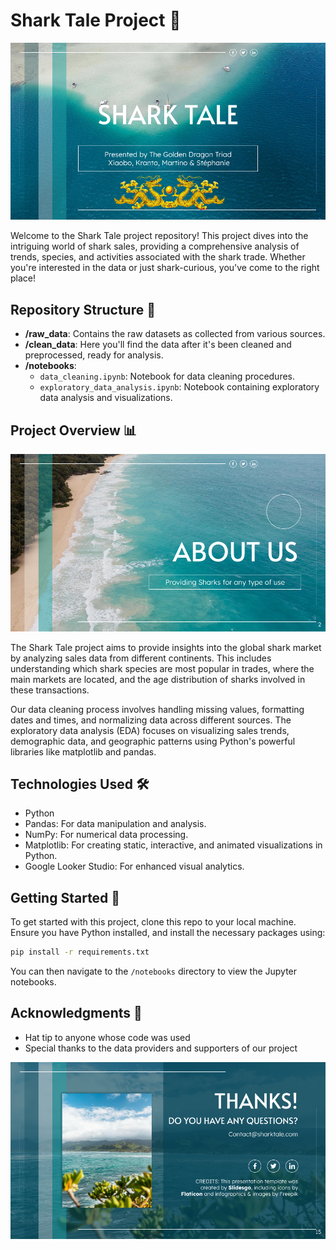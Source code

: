 # Shark Tale Project 🦈
![Shark Tale Banner](img/ST-1.png)

Welcome to the Shark Tale project repository! This project dives into the intriguing world of shark sales, providing a comprehensive analysis of trends, species, and activities associated with the shark trade. Whether you're interested in the data or just shark-curious, you've come to the right place!

## Repository Structure 📁

- **/raw_data**: Contains the raw datasets as collected from various sources.
- **/clean_data**: Here you'll find the data after it's been cleaned and preprocessed, ready for analysis.
- **/notebooks**:
  - `data_cleaning.ipynb`: Notebook for data cleaning procedures.
  - `exploratory_data_analysis.ipynb`: Notebook containing exploratory data analysis and visualizations.

## Project Overview 📊
![About Us](img/ST-2.png)

The Shark Tale project aims to provide insights into the global shark market by analyzing sales data from different continents. This includes understanding which shark species are most popular in trades, where the main markets are located, and the age distribution of sharks involved in these transactions.

Our data cleaning process involves handling missing values, formatting dates and times, and normalizing data across different sources. The exploratory data analysis (EDA) focuses on visualizing sales trends, demographic data, and geographic patterns using Python's powerful libraries like matplotlib and pandas.

## Technologies Used 🛠️

- Python
- Pandas: For data manipulation and analysis.
- NumPy: For numerical data processing.
- Matplotlib: For creating static, interactive, and animated visualizations in Python.
- Google Looker Studio: For enhanced visual analytics.

## Getting Started 🚀

To get started with this project, clone this repo to your local machine. Ensure you have Python installed, and install the necessary packages using:

```bash
pip install -r requirements.txt
```

You can then navigate to the `/notebooks` directory to view the Jupyter notebooks.

## Acknowledgments 🙌

- Hat tip to anyone whose code was used
- Special thanks to the data providers and supporters of our project

![Thank you](img/ST-3.png)
